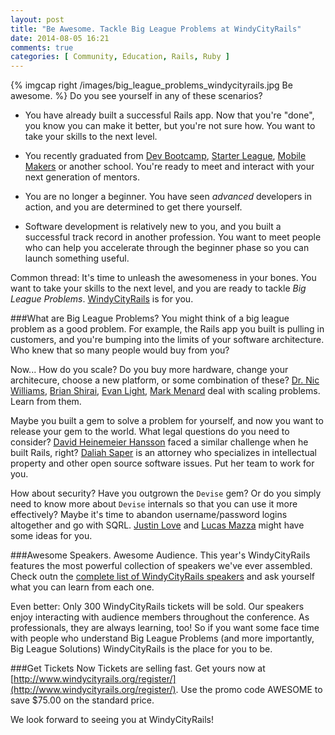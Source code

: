 ```yaml
---
layout: post
title: "Be Awesome. Tackle Big League Problems at WindyCityRails"
date: 2014-08-05 16:21
comments: true
categories: [ Community, Education, Rails, Ruby ]
---
```

{% imgcap right /images/big_league_problems_windycityrails.jpg Be awesome. %}
Do you see yourself in any of these scenarios?

* You have already built a successful Rails app. Now that you're "done", you know you can make it better, but you're not sure how. You want to take your skills to the next level.

* You recently graduated from [Dev Bootcamp](http://devbootcamp.com), [Starter League](http://thestarterleague.com), [Mobile Makers](http://www.mobilemakers.co/) or another school. You're ready to meet and interact with your next generation of mentors.

* You are no longer a beginner. You have seen _advanced_ developers in action, and you are determined to get there yourself.

* Software development is relatively new to you, and you built a successful track record in another profession. You want to meet people who can help you accelerate through the beginner phase so you can launch something useful.

Common thread: It's time to unleash the awesomeness in your bones. You want to take your skills to the next level, and you are ready to tackle _Big League Problems_. [WindyCityRails](http://windycityrails.org) is for you.
<!--more-->
###What are Big League Problems?
You might think of a big league problem as a good problem. For example, the Rails app you built is pulling in customers, and you're bumping into the limits of your software architecture. Who knew that so many people would buy from you? 

Now... How do you scale? Do you buy more hardware, change your architecure, choose a new platform, or some combination of these? [Dr. Nic Williams](http://www.windycityrails.org/schedule/#williams), [Brian Shirai](http://www.windycityrails.org/schedule/#shirai), [Evan Light](http://www.windycityrails.org/schedule/#light), [Mark Menard](http://www.windycityrails.org/schedule/#menard) deal with scaling problems. Learn from them.

Maybe you built a gem to solve a problem for yourself, and now you want to release your gem to the world. What legal questions do you need to consider? [David Heinemeier Hansson](http://twitter.com/dhh) faced a similar challenge when he built Rails, right? [Daliah Saper](http://www.windycityrails.org/schedule/#saper) is an attorney who specializes in intellectual property and other open source software issues. Put her team to work for you.

How about security? Have you outgrown the `Devise` gem? Or do you simply need to know more about `Devise` internals so that you can use it more effectively? Maybe it's time to abandon username/password logins altogether and go with SQRL. [Justin Love](http://www.windycityrails.org/schedule/#love) and [Lucas Mazza](http://www.windycityrails.org/schedule/#mazza) might have some ideas for you.

###Awesome Speakers. Awesome Audience.
This year's WindyCityRails features the most powerful collection of speakers we've ever assembled. Check outn the [complete list of WindyCityRails speakers](http://www.windycityrails.org/schedule/) and ask yourself what you can learn from each one.

Even better: Only 300 WindyCityRails tickets will be sold. Our speakers enjoy interacting with audience members throughout the conference. As professionals, they are always learning, too! So if you want some face time with people who understand Big League Problems (and more importantly, Big League Solutions) WindyCityRails is the place for you to be.

###Get Tickets Now
Tickets are selling fast. Get yours now at [http://www.windycityrails.org/register/](http://www.windycityrails.org/register/). Use the promo code AWESOME to save $75.00 on the standard price.

We look forward to seeing you at WindyCityRails!
